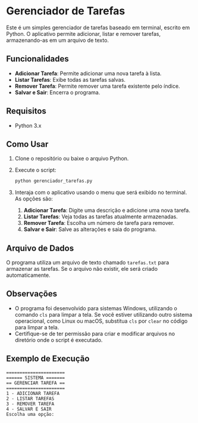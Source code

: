 # Gerenciador de Tarefas

Este é um simples gerenciador de tarefas baseado em terminal, escrito em Python. O aplicativo permite adicionar, listar e remover tarefas, armazenando-as em um arquivo de texto.

## Funcionalidades

- **Adicionar Tarefa**: Permite adicionar uma nova tarefa à lista.
- **Listar Tarefas**: Exibe todas as tarefas salvas.
- **Remover Tarefa**: Permite remover uma tarefa existente pelo índice.
- **Salvar e Sair**: Encerra o programa.

## Requisitos

- Python 3.x

## Como Usar

1. Clone o repositório ou baixe o arquivo Python.
2. Execute o script:

    ```bash
    python gerenciador_tarefas.py
    ```

3. Interaja com o aplicativo usando o menu que será exibido no terminal. As opções são:
    1. **Adicionar Tarefa**: Digite uma descrição e adicione uma nova tarefa.
    2. **Listar Tarefas**: Veja todas as tarefas atualmente armazenadas.
    3. **Remover Tarefa**: Escolha um número de tarefa para remover.
    4. **Salvar e Sair**: Salve as alterações e saia do programa.

## Arquivo de Dados

O programa utiliza um arquivo de texto chamado `tarefas.txt` para armazenar as tarefas. Se o arquivo não existir, ele será criado automaticamente.

## Observações

- O programa foi desenvolvido para sistemas Windows, utilizando o comando `cls` para limpar a tela. Se você estiver utilizando outro sistema operacional, como Linux ou macOS, substitua `cls` por `clear` no código para limpar a tela.
- Certifique-se de ter permissão para criar e modificar arquivos no diretório onde o script é executado.

## Exemplo de Execução

```plaintext
======================
====== SISTEMA =======
== GERENCIAR TAREFA ==
======================
1 - ADICIONAR TAREFA
2 - LISTAR TAREFAS
3 - REMOVER TAREFA
4 - SALVAR E SAIR
Escolha uma opção:
